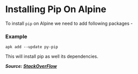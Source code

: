 # Installing Pip On Alpine

To install `pip` on Alpine we need to add following packages -

### Example

```
apk add --update py-pip
```

This will install pip as well its dependencies.

**_Source: [StackOverFlow](https://stackoverflow.com/a/44634480)_**
